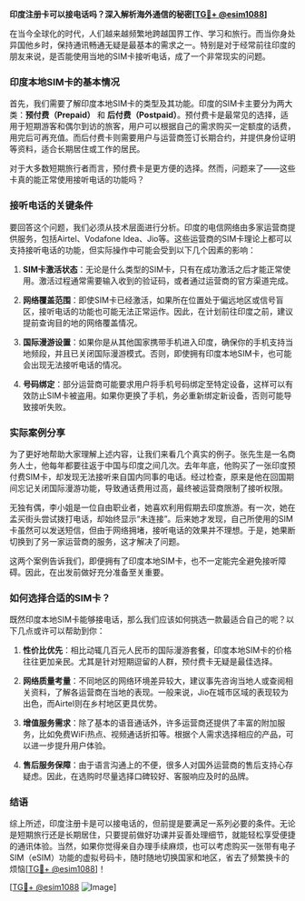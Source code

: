 **印度注册卡可以接电话吗？深入解析海外通信的秘密[[TG💪+ @esim1088](https://t.me/s/esim1088)]**

在当今全球化的时代，人们越来越频繁地跨越国界工作、学习和旅行。而当你身处异国他乡时，保持通讯畅通无疑是最基本的需求之一。特别是对于经常前往印度的朋友来说，是否能使用当地的SIM卡接听电话，成了一个非常现实的问题。

### 印度本地SIM卡的基本情况

首先，我们需要了解印度本地SIM卡的类型及其功能。印度的SIM卡主要分为两大类：**预付费（Prepaid）** 和 **后付费（Postpaid）**。预付费卡是最常见的选择，适用于短期游客和偶尔到访的旅客，用户可以根据自己的需求购买一定额度的话费，用完后可再充值。而后付费卡则需要用户与运营商签订长期合约，并提供身份证明等资料，适合长期居住或工作的居民。

对于大多数短期旅行者而言，预付费卡是更方便的选择。然而，问题来了——这些卡真的能正常使用接听电话的功能吗？

### 接听电话的关键条件

要回答这个问题，我们必须从技术层面进行分析。印度的电信网络由多家运营商提供服务，包括Airtel、Vodafone Idea、Jio等。这些运营商的SIM卡理论上都可以支持接听电话的功能，但实际操作中可能会受到以下几个因素的影响：

1. **SIM卡激活状态**：无论是什么类型的SIM卡，只有在成功激活之后才能正常使用。激活过程通常需要输入收到的验证码，或者通过运营商的官方渠道完成。
   
2. **网络覆盖范围**：即使SIM卡已经激活，如果所在位置处于偏远地区或信号盲区，接听电话的功能也可能无法正常运作。因此，在计划前往印度之前，建议提前查询目的地的网络覆盖情况。

3. **国际漫游设置**：如果你是从其他国家携带手机进入印度，确保你的手机支持当地频段，并且已关闭国际漫游模式。否则，即使拥有印度本地SIM卡，也可能会出现无法接听电话的情况。

4. **号码绑定**：部分运营商可能要求用户将手机号码绑定至特定设备，这样可以有效防止SIM卡被盗用。如果你更换了手机，务必重新绑定新设备，否则可能导致接听失败。

### 实际案例分享

为了更好地帮助大家理解上述内容，让我们来看几个真实的例子。张先生是一名商务人士，他每年都要往返于中国与印度之间几次。去年年底，他购买了一张印度预付费SIM卡，却发现无法接听来自国内同事的电话。经过检查，原来是他在回国期间忘记关闭国际漫游功能，导致通话费用过高，最终被运营商限制了接听权限。

无独有偶，李小姐是一位自由职业者，她喜欢利用假期去印度旅游。有一次，她在孟买街头尝试拨打电话，却始终显示“未连接”。后来她才发现，自己所使用的SIM卡虽然可以发送短信，但由于网络拥堵，接听电话的效果并不理想。于是，她果断切换到了另一家运营商的服务，这才解决了问题。

这两个案例告诉我们，即便拥有了印度本地SIM卡，也不一定能完全避免接听障碍。因此，在出发前做好充分准备至关重要。

### 如何选择合适的SIM卡？

既然印度本地SIM卡能够接电话，那么我们应该如何挑选一款最适合自己的呢？以下几点或许可以帮助到你：

1. **性价比优先**：相比动辄几百元人民币的国际漫游套餐，印度本地SIM卡的价格往往更加亲民。尤其是针对短期逗留的人群，预付费卡无疑是最佳选择。

2. **网络质量考量**：不同地区的网络环境差异较大，建议事先咨询当地人或查阅相关资料，了解各运营商在当地的表现。一般来说，Jio在城市区域的表现较为出色，而Airtel则在乡村地区更具优势。

3. **增值服务需求**：除了基本的语音通话外，许多运营商还提供了丰富的附加服务，比如免费WiFi热点、视频通话折扣等。根据个人需求选择相应的产品，可以进一步提升用户体验。

4. **售后服务保障**：由于语言沟通上的不便，很多人对国外运营商的售后支持心存疑虑。因此，在选购时尽量选择口碑较好、客服响应及时的品牌。

### 结语

综上所述，印度注册卡是可以接电话的，但前提是要满足一系列必要的条件。无论是短期旅行还是长期居住，只要提前做好功课并妥善处理细节，就能轻松享受便捷的通讯体验。当然，如果你觉得亲自办理手续麻烦，也可以考虑购买一张带有电子SIM（eSIM）功能的虚拟号码卡，随时随地切换国家和地区，省去了频繁换卡的烦恼[[TG💪+ @esim1088](https://t.me/s/esim1088)]！

[[TG💪+ @esim1088](https://t.me/s/esim1088) ![Image](https://i.postimg.cc/4NQfJmqS/Snipaste-2025-05-13-00-14-12.png)]